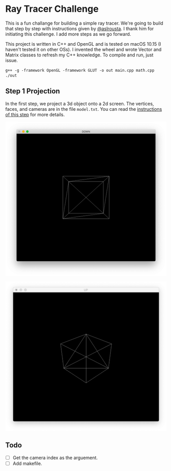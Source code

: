 # Ray Tracer Challenge

This is a fun challange for building a simple ray tracer. We're going to build that step by step with instructions given by [@aslrousta](https://github.com/aslrousta/). I thank him for initiating this challenge. I add more steps as we go forward.

This project is written in C++ and OpenGL and is tested on macOS 10.15 (I haven't tested it on other OSs). I invented the wheel and wrote Vector and Matrix classes to refresh my C++ knowledge. To compile and run, just issue.

```
g++ -g -framework OpenGL -framework GLUT -o out main.cpp math.cpp
./out
```

## Step 1 Projection

In the first step, we project a 3d object onto a 2d screen. The vertices, faces, and cameras are in the file `model.txt`. You can read the [instructions of this step](instructions/assignment.pdf) for more details.

![down](images/down.png)

![up](images/up.png)

## Todo

- [ ] Get the camera index as the arguement.
- [ ] Add makefile.
